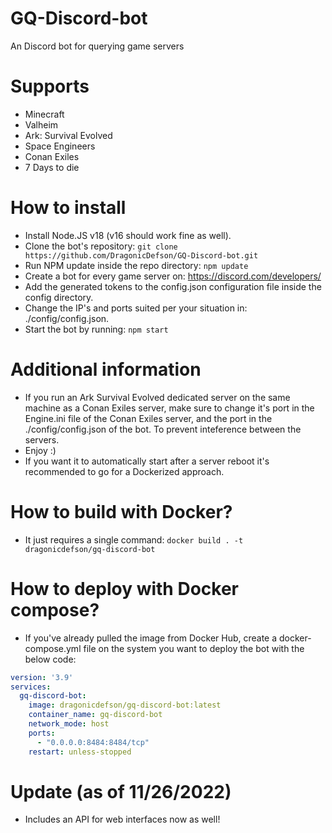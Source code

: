 # GQ-Discord-bot
An Discord bot for querying game servers

# Supports
- Minecraft
- Valheim
- Ark: Survival Evolved
- Space Engineers
- Conan Exiles
- 7 Days to die

# How to install
- Install Node.JS v18 (v16 should work fine as well).
- Clone the bot's repository: `git clone https://github.com/DragonicDefson/GQ-Discord-bot.git`
- Run NPM update inside the repo directory: `npm update`
- Create a bot for every game server on: https://discord.com/developers/
- Add the generated tokens to the config.json configuration file inside the config directory.
- Change the IP's and ports suited per your situation in: ./config/config.json.
- Start the bot by running: `npm start`

# Additional information
- If you run an Ark Survival Evolved dedicated server on the same machine as a Conan Exiles server, make sure to change it's port in the Engine.ini file of the Conan Exiles server, and the port in the ./config/config.json of the bot. To prevent inteference between the servers.
- Enjoy :)
- If you want it to automatically start after a server reboot it's recommended to go for a Dockerized approach.

# How to build with Docker?
- It just requires a single command: `docker build . -t dragonicdefson/gq-discord-bot`

# How to deploy with Docker compose?
- If you've already pulled the image from Docker Hub, create a docker-compose.yml file on the system you want to deploy the bot with the below code:

```yml
version: '3.9'
services:
  gq-discord-bot:
    image: dragonicdefson/gq-discord-bot:latest
    container_name: gq-discord-bot
    network_mode: host
    ports:
      - "0.0.0.0:8484:8484/tcp"
    restart: unless-stopped
```

# Update (as of 11/26/2022)
- Includes an API for web interfaces now as well!
